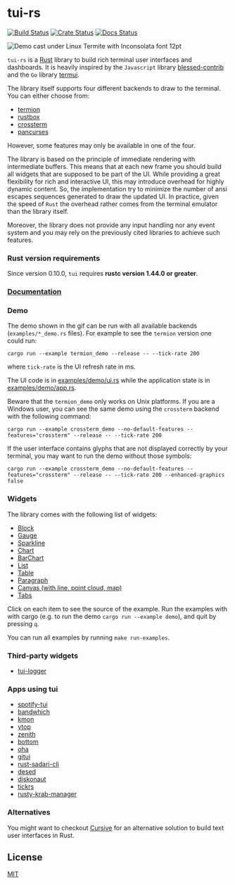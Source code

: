 # tui-rs

[![Build Status](https://github.com/fdehau/tui-rs/workflows/CI/badge.svg)](https://github.com/fdehau/tui-rs/actions?query=workflow%3ACI+)
[![Crate Status](https://img.shields.io/crates/v/tui.svg)](https://crates.io/crates/tui)
[![Docs Status](https://docs.rs/tui/badge.svg)](https://docs.rs/crate/tui/)

<img src="./assets/demo.gif" alt="Demo cast under Linux Termite with Inconsolata font 12pt">

`tui-rs` is a [Rust](https://www.rust-lang.org) library to build rich terminal
user interfaces and dashboards. It is heavily inspired by the `Javascript`
library [blessed-contrib](https://github.com/yaronn/blessed-contrib) and the
`Go` library [termui](https://github.com/gizak/termui).

The library itself supports four different backends to draw to the terminal. You
can either choose from:

  - [termion](https://github.com/ticki/termion)
  - [rustbox](https://github.com/gchp/rustbox)
  - [crossterm](https://github.com/crossterm-rs/crossterm)
  - [pancurses](https://github.com/ihalila/pancurses)

However, some features may only be available in one of the four.

The library is based on the principle of immediate rendering with intermediate
buffers. This means that at each new frame you should build all widgets that are
supposed to be part of the UI. While providing a great flexibility for rich and
interactive UI, this may introduce overhead for highly dynamic content. So, the
implementation try to minimize the number of ansi escapes sequences generated to
draw the updated UI. In practice, given the speed of `Rust` the overhead rather
comes from the terminal emulator than the library itself.

Moreover, the library does not provide any input handling nor any event system and
you may rely on the previously cited libraries to achieve such features.

### Rust version requirements

Since version 0.10.0, `tui` requires **rustc version 1.44.0 or greater**.

### [Documentation](https://docs.rs/tui)

### Demo

The demo shown in the gif can be run with all available backends
(`examples/*_demo.rs` files). For example to see the `termion` version one could
run:

```
cargo run --example termion_demo --release -- --tick-rate 200
```

where `tick-rate` is the UI refresh rate in ms.

The UI code is in [examples/demo/ui.rs](examples/demo/ui.rs) while the
application state is in [examples/demo/app.rs](examples/demo/app.rs).

Beware that the `termion_demo` only works on Unix platforms. If you are a Windows user,
you can see the same demo using the `crossterm` backend with the following command:

```
cargo run --example crossterm_demo --no-default-features --features="crossterm" --release -- --tick-rate 200
```

If the user interface contains glyphs that are not displayed correctly by your terminal, you may want to run
the demo without those symbols:

```
cargo run --example crossterm_demo --no-default-features --features="crossterm" --release -- --tick-rate 200 --enhanced-graphics false
```

### Widgets

The library comes with the following list of widgets:

  * [Block](examples/block.rs)
  * [Gauge](examples/gauge.rs)
  * [Sparkline](examples/sparkline.rs)
  * [Chart](examples/chart.rs)
  * [BarChart](examples/barchart.rs)
  * [List](examples/list.rs)
  * [Table](examples/table.rs)
  * [Paragraph](examples/paragraph.rs)
  * [Canvas (with line, point cloud, map)](examples/canvas.rs)
  * [Tabs](examples/tabs.rs)

Click on each item to see the source of the example. Run the examples with with 
cargo (e.g. to run the demo `cargo run --example demo`), and quit by pressing `q`.

You can run all examples by running `make run-examples`.

### Third-party widgets

* [tui-logger](https://github.com/gin66/tui-logger)

### Apps using tui

* [spotify-tui](https://github.com/Rigellute/spotify-tui)
* [bandwhich](https://github.com/imsnif/bandwhich)
* [kmon](https://github.com/orhun/kmon)
* [ytop](https://github.com/cjbassi/ytop)
* [zenith](https://github.com/bvaisvil/zenith)
* [bottom](https://github.com/ClementTsang/bottom)
* [oha](https://github.com/hatoo/oha)
* [gitui](https://github.com/extrawurst/gitui)
* [rust-sadari-cli](https://github.com/24seconds/rust-sadari-cli)
* [desed](https://github.com/SoptikHa2/desed)
* [diskonaut](https://github.com/imsnif/diskonaut)
* [tickrs](https://github.com/tarkah/tickrs)
* [rusty-krab-manager](https://github.com/aryakaul/rusty-krab-manager)

### Alternatives

You might want to checkout [Cursive](https://github.com/gyscos/Cursive) for an
alternative solution to build text user interfaces in Rust.

## License

[MIT](LICENSE)
